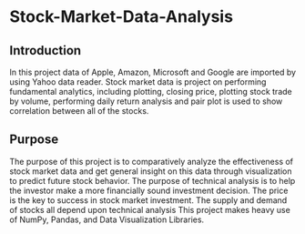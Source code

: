 # Stock-Market-Data-Analysis

## Introduction
In this project data of  Apple, Amazon, Microsoft and Google are imported by using Yahoo data reader.
Stock market data is project on performing fundamental analytics, including plotting, closing price, plotting stock
trade by volume, performing daily return analysis and pair plot is used to show correlation between all of the stocks.

## Purpose

The purpose of this project is to comparatively analyze the effectiveness of  stock market data and 
get general insight on this data through visualization to predict future stock behavior.
The purpose of technical analysis is to help the investor make a more financially sound investment decision. 
The price is the key to success in stock market investment. The supply and demand of stocks all depend upon technical analysis 
This project makes heavy use of NumPy, Pandas, and Data Visualization Libraries.

